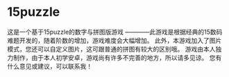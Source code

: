 # 15puzzle
这是一个基于15puzzle的数字与拼图版游戏
————此游戏是根据经典的15数码难题开发的，随着阶数的增加，游戏难度会大幅增加。
此外，本游戏加入了图片模式，您还可以自定义图片，这可跟普通的拼图有较大的区别哦。
游戏由本人独力制作，由于本人初学安卓，游戏尚有许多不完善的地方，所以请多见谅。
您有什么意见或建议，可以联系我！
